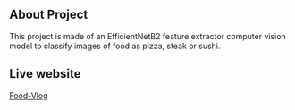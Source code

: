 ## About Project
This project is made of an EfficientNetB2 feature extractor computer vision model to classify images of food as pizza, steak or sushi.


## Live website 
[Food-Vlog](https://huggingface.co/spaces/Ankittttt/Food-Vlog)
